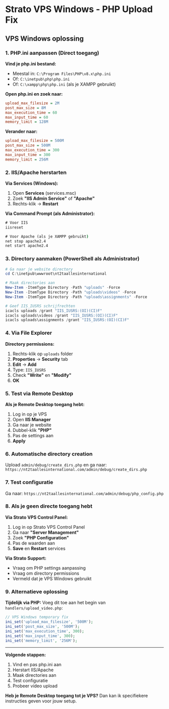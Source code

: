 # Strato VPS Windows - PHP Upload Fix

## VPS Windows oplossing

### 1. PHP.ini aanpassen (Direct toegang)

**Vind je php.ini bestand:**
- Meestal in: `C:\Program Files\PHP\v8.x\php.ini`
- Of: `C:\inetpub\php\php.ini`
- Of: `C:\xampp\php\php.ini` (als je XAMPP gebruikt)

**Open php.ini en zoek naar:**
```ini
upload_max_filesize = 2M
post_max_size = 8M
max_execution_time = 60
max_input_time = 60
memory_limit = 128M
```

**Verander naar:**
```ini
upload_max_filesize = 500M
post_max_size = 500M
max_execution_time = 300
max_input_time = 300
memory_limit = 256M
```

### 2. IIS/Apache herstarten

**Via Services (Windows):**
1. Open **Services** (services.msc)
2. Zoek **"IIS Admin Service"** of **"Apache"**
3. Rechts-klik → **Restart**

**Via Command Prompt (als Administrator):**
```cmd
# Voor IIS
iisreset

# Voor Apache (als je XAMPP gebruikt)
net stop apache2.4
net start apache2.4
```

### 3. Directory aanmaken (PowerShell als Administrator)

```powershell
# Ga naar je website directory
cd C:\inetpub\wwwroot\nt2taallesinternational

# Maak directories aan
New-Item -ItemType Directory -Path "uploads" -Force
New-Item -ItemType Directory -Path "uploads\videos" -Force
New-Item -ItemType Directory -Path "uploads\assignments" -Force

# Geef IIS_IUSRS schrijfrechten
icacls uploads /grant "IIS_IUSRS:(OI)(CI)F"
icacls uploads\videos /grant "IIS_IUSRS:(OI)(CI)F"
icacls uploads\assignments /grant "IIS_IUSRS:(OI)(CI)F"
```

### 4. Via File Explorer

**Directory permissions:**
1. Rechts-klik op `uploads` folder
2. **Properties** → **Security** tab
3. **Edit** → **Add**
4. Type: `IIS_IUSRS`
5. Check **"Write"** en **"Modify"**
6. **OK**

### 5. Test via Remote Desktop

**Als je Remote Desktop toegang hebt:**
1. Log in op je VPS
2. Open **IIS Manager**
3. Ga naar je website
4. Dubbel-klik **"PHP"**
5. Pas de settings aan
6. **Apply**

### 6. Automatische directory creation

Upload `admin/debug/create_dirs.php` en ga naar:
`https://nt2taallesinternational.com/admin/debug/create_dirs.php`

### 7. Test configuratie

Ga naar: `https://nt2taallesinternational.com/admin/debug/php_config.php`

### 8. Als je geen directe toegang hebt

**Via Strato VPS Control Panel:**
1. Log in op Strato VPS Control Panel
2. Ga naar **"Server Management"**
3. Zoek **"PHP Configuration"**
4. Pas de waarden aan
5. **Save** en **Restart** services

**Via Strato Support:**
- Vraag om PHP settings aanpassing
- Vraag om directory permissions
- Vermeld dat je VPS Windows gebruikt

### 9. Alternatieve oplossing

**Tijdelijk via PHP:**
Voeg dit toe aan het begin van `handlers/upload_video.php`:

```php
// VPS Windows temporary fix
ini_set('upload_max_filesize', '500M');
ini_set('post_max_size', '500M');
ini_set('max_execution_time', 300);
ini_set('max_input_time', 300);
ini_set('memory_limit', '256M');
```

---

**Volgende stappen:**
1. Vind en pas php.ini aan
2. Herstart IIS/Apache
3. Maak directories aan
4. Test configuratie
5. Probeer video upload

**Heb je Remote Desktop toegang tot je VPS?** Dan kan ik specifiekere instructies geven voor jouw setup.
